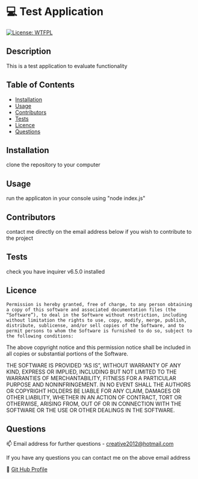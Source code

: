 # 💻 Test Application
  [![License: WTFPL](https://img.shields.io/badge/License-MIT-yellow.svg)](https://opensource.org/licenses/MIT)

  ## Description
  This is a test application to evaluate functionality

   ## Table of Contents  
  * [Installation](#installation) 
  * [Usage](#usage)  
  * [Contributors](#contributors) 
  * [Tests](#tests)  
  * [Licence](#licence)  
  * [Questions](#questions) 

  ## Installation

  clone the repository to your computer

  ## Usage

  run the applicaton in your console using "node index.js"

  ## Contributors

  contact me directly on the email address below if you wish to contribute to the project

  ## Tests

  check you have inquirer v6.5.0 installed

  ## Licence

  
    Permission is hereby granted, free of charge, to any person obtaining a copy of this software and associated documentation files (the “Software”), to deal in the Software without restriction, including without limitation the rights to use, copy, modify, merge, publish, distribute, sublicense, and/or sell copies of the Software, and to permit persons to whom the Software is furnished to do so, subject to the following conditions:

The above copyright notice and this permission notice shall be included in all copies or substantial portions of the Software.

THE SOFTWARE IS PROVIDED “AS IS”, WITHOUT WARRANTY OF ANY KIND, EXPRESS OR IMPLIED, INCLUDING BUT NOT LIMITED TO THE WARRANTIES OF MERCHANTABILITY, FITNESS FOR A PARTICULAR PURPOSE AND NONINFRINGEMENT. IN NO EVENT SHALL THE AUTHORS OR COPYRIGHT HOLDERS BE LIABLE FOR ANY CLAIM, DAMAGES OR OTHER LIABILITY, WHETHER IN AN ACTION OF CONTRACT, TORT OR OTHERWISE, ARISING FROM, OUT OF OR IN CONNECTION WITH THE SOFTWARE OR THE USE OR OTHER DEALINGS IN THE SOFTWARE.

  ## Questions

  📫 Email address for further questions - creative2012@hotmail.com

  If you have any questions you can contact me on the above email address

  🔗 [Git Hub Profile](https://github.com/creative2012)

